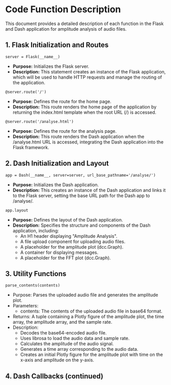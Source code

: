 # Code Function Description
This document provides a detailed description of each function in the Flask and Dash application for amplitude analysis of audio files.
## 1. Flask Initialization and Routes
`server = Flask(__name__)`

- **Purpose:** Initializes the Flask server.
- **Description:** This statement creates an instance of the Flask application, which will be used to handle HTTP requests and manage the routing of the application.
  
`@server.route('/')`
- **Purpose:** Defines the route for the home page.
- **Description:** This route renders the home page of the application by returning the index.html template when the root URL (/) is accessed.

`@server.route('/analyse.html')`
- **Purpose:** Defines the route for the analysis page.
- **Description:** This route renders the Dash application when the /analyse.html URL is accessed, integrating the Dash application into the Flask framework.
## 2. Dash Initialization and Layout
`app = Dash(__name__, server=server, url_base_pathname='/analyse/')`
- **Purpose:** Initializes the Dash application.
- **Description:** This creates an instance of the Dash application and links it to the Flask server, setting the base URL path for the Dash app to /analyse/.

`app.layout`
- **Purpose:** Defines the layout of the Dash application. 
- **Description:** Specifies the structure and components of the Dash application, including:
  - An H1 header displaying "Amplitude Analysis".
  - A file upload component for uploading audio files.
  - A placeholder for the amplitude plot (dcc.Graph).
  - A container for displaying messages.
  - A placeholder for the FFT plot (dcc.Graph).
## 3. Utility Functions

`parse_contents(contents)`
- Purpose: Parses the uploaded audio file and generates the amplitude plot.
- Parameters:
  - contents: The contents of the uploaded audio file in base64 format.
- Returns: A tuple containing a Plotly figure of the amplitude plot, the time array, the amplitude array, and the sample rate.
- Description:
  - Decodes the base64-encoded audio file.
  - Uses librosa to load the audio data and sample rate.
  - Calculates the amplitude of the audio signal.
  - Generates a time array corresponding to the audio data.
  - Creates an initial Plotly figure for the amplitude plot with time on the x-axis and amplitude on the y-axis.

## 4. Dash Callbacks (continued)
